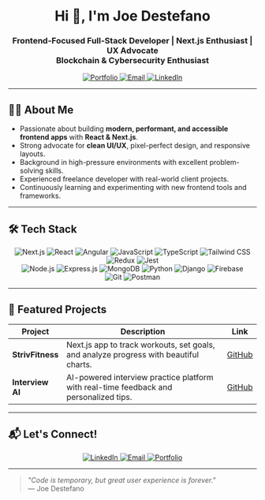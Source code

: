 <!--
🔥 Joe Destefano - GitHub Profile README
Modern • Clean • Frontend Focus • Interactive
-->

<h1 align="center">Hi 👋, I'm Joe Destefano</h1>
<h3 align="center">
  Frontend-Focused Full-Stack Developer | Next.js Enthusiast | UX Advocate<br />
  Blockchain & Cybersecurity Enthusiast 
</h3>

<p align="center">
  <a href="https://destefanojoewebdev.com" target="_blank" rel="noopener noreferrer" aria-label="Portfolio">
    <img alt="Portfolio" src="https://img.shields.io/badge/Portfolio-%23007ACC.svg?style=for-the-badge&logo=visual-studio-code&logoColor=white" />
  </a>
  <a href="mailto:joedestefano.webdev@gmail.com" aria-label="Email">
    <img alt="Email" src="https://img.shields.io/badge/Email-D14836?style=for-the-badge&logo=gmail&logoColor=white" />
  </a>
  <a href="https://linkedin.com/in/joeadestefano" target="_blank" rel="noopener noreferrer" aria-label="LinkedIn">
    <img alt="LinkedIn" src="https://img.shields.io/badge/LinkedIn-0A66C2?style=for-the-badge&logo=linkedin&logoColor=white" />
  </a>
</p>

---

## 👨‍💻 About Me

- Passionate about building **modern, performant, and accessible frontend apps** with **React & Next.js**.  
- Strong advocate for **clean UI/UX**, pixel-perfect design, and responsive layouts.  
- Background in high-pressure environments with excellent problem-solving skills.  
- Experienced freelance developer with real-world client projects.  
- Continuously learning and experimenting with new frontend tools and frameworks.

---

## 🛠️ Tech Stack

<p align="center">
  <img src="https://img.shields.io/badge/Next.js-000000?style=for-the-badge&logo=nextdotjs&logoColor=white" alt="Next.js" />
  <img src="https://img.shields.io/badge/React-20232A?style=for-the-badge&logo=react&logoColor=61DAFB" alt="React" />
  <img src="https://img.shields.io/badge/Angular-DD0031?style=for-the-badge&logo=angular&logoColor=white" alt="Angular" />
  <img src="https://img.shields.io/badge/JavaScript-F7DF1E?style=for-the-badge&logo=javascript&logoColor=black" alt="JavaScript" />
  <img src="https://img.shields.io/badge/TypeScript-3178C6?style=for-the-badge&logo=typescript&logoColor=white" alt="TypeScript" />
  <img src="https://img.shields.io/badge/Tailwind_CSS-38B2AC?style=for-the-badge&logo=tailwindcss&logoColor=white" alt="Tailwind CSS" />
  <img src="https://img.shields.io/badge/Redux-764ABC?style=for-the-badge&logo=redux&logoColor=white" alt="Redux" />
  <img src="https://img.shields.io/badge/Jest-C21325?style=for-the-badge&logo=jest&logoColor=white" alt="Jest" />
  <br/>
  <img src="https://img.shields.io/badge/Node.js-339933?style=for-the-badge&logo=node.js&logoColor=white" alt="Node.js" />
  <img src="https://img.shields.io/badge/Express.js-000000?style=for-the-badge&logo=express&logoColor=white" alt="Express.js" />
    <img src="https://img.shields.io/badge/MongoDB-47A248?style=for-the-badge&logo=mongodb&logoColor=white" alt="MongoDB" />  
  <img src="https://img.shields.io/badge/Python-3776AB?style=for-the-badge&logo=python&logoColor=white" alt="Python" />
  <img src="https://img.shields.io/badge/Django-092E20?style=for-the-badge&logo=django&logoColor=white" alt="Django" />
  <img src="https://img.shields.io/badge/Firebase-FFCA28?style=for-the-badge&logo=firebase&logoColor=black" alt="Firebase" />
  <br/>
  <img src="https://img.shields.io/badge/Git-F05032?style=for-the-badge&logo=git&logoColor=white" alt="Git" />
  <img src="https://img.shields.io/badge/Postman-FF6C37?style=for-the-badge&logo=postman&logoColor=white" alt="Postman" />
</p>

---

## 🌟 Featured Projects

| Project         | Description                                           | Link                                                                        |
| --------------- | --------------------------------------------------- | --------------------------------------------------------------------------- |
| **StrivFitness** | Next.js app to track workouts, set goals, and analyze progress with beautiful charts. | [GitHub](https://github.com/JDestefano11/StrivFitness)                      |
| **Interview AI** | AI-powered interview practice platform with real-time feedback and personalized tips. | [GitHub](https://github.com/JDestefano11/interview-platform)                |

---

## 📬 Let's Connect!

<p align="center">
  <a href="https://linkedin.com/in/joeadestefano" target="_blank" rel="noopener noreferrer" aria-label="LinkedIn">
    <img src="https://img.shields.io/badge/LinkedIn-0A66C2?style=for-the-badge&logo=linkedin&logoColor=white" alt="LinkedIn" />
  </a>
  <a href="mailto:joedestefano.webdev@gmail.com" aria-label="Email">
    <img src="https://img.shields.io/badge/Email-D14836?style=for-the-badge&logo=gmail&logoColor=white" alt="Email" />
  </a>
  <a href="https://destefanojoewebdev.com" target="_blank" rel="noopener noreferrer" aria-label="Portfolio">
    <img src="https://img.shields.io/badge/Portfolio-%23007ACC.svg?style=for-the-badge&logo=visual-studio-code&logoColor=white" alt="Portfolio" />
  </a>
</p>

---

> _"Code is temporary, but great user experience is forever."_  
> — Joe Destefano
